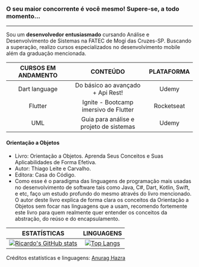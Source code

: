 ### O seu maior concorrente é você mesmo! Supere-se, a todo momento...

---
Sou um __desenvolvedor entusiasmado__ cursando Análise e Desenvolvimento de Sistemas na FATEC de Mogi das Cruzes-SP.
Buscando a superação, realizo cursos especializados no desenvolvimento mobile além da graduação mencionada.

CURSOS EM ANDAMENTO | CONTEÚDO | PLATAFORMA
:-------------------:|:---------:|:----------:
Dart language | Do básico ao avançado + Api Rest! | Udemy
Flutter | Ignite - Bootcamp imersivo de Flutter | Rocketseat
UML | Guia para análise e projeto de sistemas | Udemy

#### Orientação a Objetos
* Livro: Orientação a Objetos. Aprenda Seus Conceitos e Suas Aplicabilidades de Forma Efetiva.
* Autor: Thiago Leite e Carvalho.
* Editora: Casa do Código.
* Como esse é o paradigma das linguagens de programação mais usadas no desenvolvimento de software tais como Java, C#, Dart, Kotlin, Swift, e etc, faço um estudo profundo do mesmo através do livro mencionado. O autor deste livro explica de forma clara os conceitos da Orientação a Objetos sem focar nas linguagens que a usam, recomendo fortemente este livro para quem realmente quer entender os conceitos da abstração, do reúso e do encapsulamento.

ESTATÍSTICAS | LINGUAGENS
:--------------------:| :----------:
[![Ricardo's GitHub stats](https://github-readme-stats.vercel.app/api?username=rcdo-dev&hide=contribs&count_private=true&show_icons=true&theme=chartreuse-dark)](https://github.com/anuraghazra/github-readme-stats) | [![Top Langs](https://github-readme-stats.vercel.app/api/top-langs/?username=rcdo-dev&layout=compact&theme=chartreuse-dark)](https://github.com/rcdo-dev/github-readme-stats)

Créditos estatísticas e linguagens: [Anurag Hazra](https://github.com/anuraghazra/github-readme-stats)